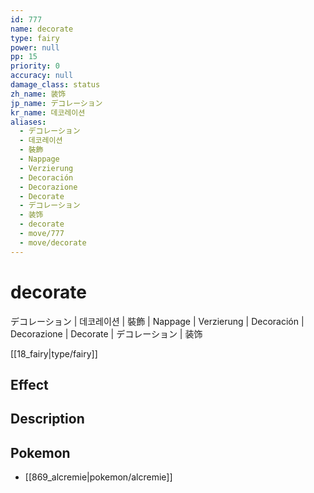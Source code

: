 ```yaml
---
id: 777
name: decorate
type: fairy
power: null
pp: 15
priority: 0
accuracy: null
damage_class: status
zh_name: 装饰
jp_name: デコレーション
kr_name: 데코레이션
aliases:
  - デコレーション
  - 데코레이션
  - 裝飾
  - Nappage
  - Verzierung
  - Decoración
  - Decorazione
  - Decorate
  - デコレーション
  - 装饰
  - decorate
  - move/777
  - move/decorate
---
```

# decorate
    
デコレーション | 데코레이션 | 裝飾 | Nappage | Verzierung | Decoración | Decorazione | Decorate | デコレーション | 装饰

[[18_fairy|type/fairy]]

## Effect



## Description



## Pokemon

- [[869_alcremie|pokemon/alcremie]]

